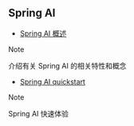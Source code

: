 ## Spring AI

- [Spring AI 概述](./1-overview.md)

> [!NOTE]
> 介绍有关 Spring AI 的相关特性和概念

- [Spring AI quickstart](./2-quickstart.md)

> [!NOTE]
> Spring AI 快速体验